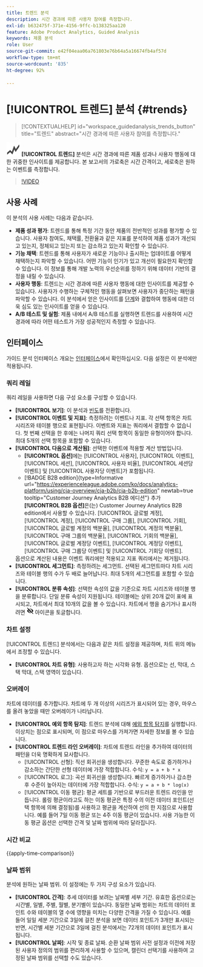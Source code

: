 ```yaml
---
title: 트렌드 분석
description: 시간 경과에 따른 사용자 참여를 측정합니다.
exl-id: b632475f-371e-4156-9ffc-b138325aa120
feature: Adobe Product Analytics, Guided Analysis
keywords: 제품 분석
role: User
source-git-commit: e42f04eaa06a761803e76b64a5a16674fb4af57d
workflow-type: tm+mt
source-wordcount: '835'
ht-degree: 92%

---
```


# [!UICONTROL 트렌드] 분석 {#trends}

<!-- markdownlint-disable MD034 -->

>[!CONTEXTUALHELP]
>id="workspace_guidedanalysis_trends_button"
>title="트렌드"
>abstract="시간 경과에 따른 사용자 참여를 측정합니다."

<!-- markdownlint-enable MD034 -->

![GraphTrend](/help/assets/icons/GraphTrend.svg) **[!UICONTROL 트렌드]** 분석은 시간 경과에 따른 제품 성과나 사용자 행동에 대한 귀중한 인사이트를 제공합니다. 본 보고서의 가로축은 시간 간격이고, 세로축은 원하는 이벤트를 측정합니다.


>[!VIDEO](https://video.tv.adobe.com/v/3423443/?quality=12&learn=on&captions=kor)

## 사용 사례

이 분석의 사용 사례는 다음과 같습니다.

* **제품 성과 평가**: 트렌드를 통해 특정 기간 동안 제품의 전반적인 성과를 평가할 수 있습니다. 사용자 참여도, 채택률, 전환율과 같은 지표를 분석하여 제품 성과가 개선되고 있는지, 정체되고 있는지 또는 감소하고 있는지 확인할 수 있습니다.
* **기능 채택**: 트렌드를 통해 사용자가 새로운 기능이나 출시하는 업데이트를 어떻게 채택하는지 파악할 수 있습니다. 어떤 기능이 인기가 있고 개선이 필요한지 확인할 수 있습니다. 이 정보를 통해 개발 노력의 우선순위를 정하기 위해 데이터 기반의 결정을 내릴 수 있습니다.
* **사용자 행동**: 트렌드는 시간 경과에 따른 사용자 행동에 대한 인사이트를 제공할 수 있습니다. 사용자가 수행하는 구체적인 행동을 살펴보면 사용자가 중단하는 패턴을 파악할 수 있습니다. 이 분석에서 얻은 인사이트를 [단계](funnel.md)와 결합하여 행동에 대한 더욱 심도 있는 인사이트를 얻을 수 있습니다.
* **A/B 테스트 및 실험**: 제품 내에서 A/B 테스트를 실행하면 트렌드를 사용하여 시간 경과에 따라 어떤 테스트가 가장 성공적인지 측정할 수 있습니다.

## 인터페이스

가이드 분석 인터페이스 개요는 [인터페이스](../overview.md#interface)에서 확인하십시오. 다음 설정은 이 분석에만 적용됩니다.

### 쿼리 레일

쿼리 레일을 사용하면 다음 구성 요소를 구성할 수 있습니다.

* **[!UICONTROL 보기]**: 이 분석과 [빈도](frequency.md)를 전환합니다.
* **[!UICONTROL 이벤트 및 지표]**: 측정하려는 이벤트나 지표. 각 선택 항목은 차트 시리즈와 테이블 행으로 표현됩니다. 이벤트와 지표는 쿼리에서 결합할 수 없습니다. 첫 번째 선택을 한 후에는 나머지 쿼리 선택 항목이 동일한 유형이어야 합니다. 최대 5개의 선택 항목을 포함할 수 있습니다.
* **[!UICONTROL 다음으로 계산됨]**: 선택한 이벤트에 적용할 계산 방법입니다. <ul><li>**[!UICONTROL 옵션]**&#x200B;에는 [!UICONTROL 사용자], [!UICONTROL 이벤트], [!UICONTROL 세션], [!UICONTROL 사용자 비율], [!UICONTROL 세션당 이벤트] 및 [!UICONTROL 사용자당 이벤트]가 포함됩니다.</li><li>[!BADGE B2B edition]{type=Informative url="https://experienceleague.adobe.com/ko/docs/analytics-platform/using/cja-overview/cja-b2b/cja-b2b-edition" newtab=true tooltip="Customer Journey Analytics B2B 에디션"} 추가 **[!UICONTROL B2B 옵션]**&#x200B;은(는) Customer Journey Analytics B2B edition에서 사용할 수 있습니다. [!UICONTROL 글로벌 계정], [!UICONTROL 계정], [!UICONTROL 구매 그룹], [!UICONTROL 기회], [!UICONTROL 글로벌 계정의 백분율], [!UICONTROL 계정의 백분율], [!UICONTROL 구매 그룹의 백분율], [!UICONTROL 기회의 백분율], [!UICONTROL 글로벌 계정당 이벤트], [!UICONTROL 계정당 이벤트], [!UICONTROL 구매 그룹당 이벤트] 및 [!UICONTROL 기회당 이벤트].</li></ul>옵션으로 계산된 내용은 이벤트 쿼리에만 적용되고 지표 쿼리에서는 제거됩니다.
* **[!UICONTROL 세그먼트]**: 측정하려는 세그먼트. 선택된 세그먼트마다 차트 시리즈와 테이블 행의 수가 두 배로 늘어납니다. 최대 5개의 세그먼트를 포함할 수 있습니다.
* **[!UICONTROL 분류 속성]**: 선택한 속성의 값을 기준으로 차트 시리즈와 테이블 행을 분류합니다. 단일 분류 속성이 지원됩니다. 테이블에는 상위 20개 값이 표에 표시되고, 차트에서 최대 10개의 값을 볼 수 있습니다. 차트에서 행을 숨기거나 표시하려면 ![숨기기 아이콘 표시](../assets/hide-in-chart.png) 아이콘을 토글합니다.

### 차트 설정

[!UICONTROL 트렌드] 분석에서는 다음과 같은 차트 설정을 제공하며, 차트 위의 메뉴에서 조정할 수 있습니다.

* **[!UICONTROL 차트 유형]**: 사용하고자 하는 시각화 유형. 옵션으로는 선, 막대, 스택 막대, 스택 영역이 있습니다.

### 오버레이

차트에 데이터를 추가합니다. 차트에 두 개 이상의 시리즈가 표시되어 있는 경우, 마우스를 올려 놓았을 때만 오버레이가 나타납니다.

* **[!UICONTROL 예외 항목 탐지]**: 트렌드 분석에 대해 [예외 항목 탐지](/help/analysis-workspace/c-anomaly-detection/anomaly-detection.md)를 실행합니다. 이상치는 점으로 표시되며, 이 점으로 마우스를 가져가면 자세한 정보를 볼 수 있습니다.
* **[!UICONTROL 트렌드 라인 오버레이]**: 차트에 트렌드 라인을 추가하여 데이터의 패턴을 더욱 명확하게 묘사합니다.
   * [!UICONTROL 선형]: 직선 회귀선을 생성합니다. 꾸준한 속도로 증가하거나 감소하는 간단한 선형 데이터에 가장 적합합니다. 수식: `y = a + b * x`
   * [!UICONTROL 로그]: 곡선 회귀선을 생성합니다. 빠르게 증가하거나 감소한 후 수준이 높아지는 데이터에 가장 적합합니다. 수식: `y = a + b * log(x)`
   * [!UICONTROL 이동 평균]: 평균 세트를 기반으로 부드러운 트렌드 라인을 만듭니다. 롤링 평균이라고도 하는 이동 평균은 특정 수의 이전 데이터 포인트(선택 항목에 의해 결정됨)를 사용하고 평균을 계산하여 선의 한 지점으로 사용합니다. 예를 들어 7일 이동 평균 또는 4주 이동 평균이 있습니다. 사용 가능한 이동 평균 옵션은 선택한 간격 및 날짜 범위에 따라 달라집니다.

### 시간 비교

{{apply-time-comparison}}


### 날짜 범위

분석에 원하는 날짜 범위. 이 설정에는 두 가지 구성 요소가 있습니다.

* **[!UICONTROL 간격]**: 추세 데이터를 보려는 날짜별 세부 기간. 유효한 옵션으로는 시간별, 일별, 주별, 월별, 분기별이 있습니다. 동일한 날짜 범위는 차트의 데이터 포인트 수와 테이블의 열 수에 영향을 미치는 다양한 간격을 가질 수 있습니다. 예를 들어 일일 세분 기간으로 3일에 걸친 분석을 보면 데이터 포인트가 3개만 표시되는 반면, 시간별 세분 기간으로 3일에 걸친 분석에서는 72개의 데이터 포인트가 표시됩니다.
* **[!UICONTROL 날짜]**: 시작 및 종료 날짜. 순환 날짜 범위 사전 설정과 이전에 저장된 사용자 정의의 범위를 편리하게 사용할 수 있으며, 캘린더 선택기를 사용하여 고정된 날짜 범위를 선택할 수도 있습니다.


<!--

## Example

See below for an example of the analysis.

![Trends compare](../assets/trends-compare.png)

-->